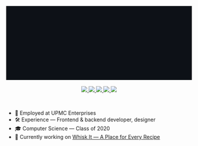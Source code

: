 <!--
**ianspryn/ianspryn** is a ✨ _special_ ✨ repository because its `README.md` (this file) appears on your GitHub profile.



Here are some ideas to get you started:

- 🔭 I’m currently working on ...
- 🌱 I’m currently learning ...
- 👯 I’m looking to collaborate on ...
- 🤔 I’m looking for help with ...
- 💬 Ask me about ...
- 📫 How to reach me: ...
- 😄 Pronouns: ...
- ⚡ Fun fact: ...
-->



<img src="./skills.gif" />

<p align="center">
   <a href="https://ianspryn.com">
    <img src="https://img.shields.io/badge/-ianspryn.com-E05E6A?style=flat-square&logo=googlechrome&logoColor=white&link=https://www.linkedin.com/in/ianspryn" />
  </a>
  <a href="https://www.linkedin.com/in/ianspryn">
    <img src="https://img.shields.io/badge/-Ian%20Spryn-2878B7?style=flat-square&logo=linkedin&logoColor=white&link=https://www.linkedin.com/in/ianspryn" />
  </a>
  <a href="https://www.medium.com/@ianspryn">
    <img src="https://img.shields.io/badge/-Ian%20Spryn-000000?style=flat-square&logo=medium&logoColor=white&link=https://www.medium.com/@ianspryn" />
  </a>
  <a href="mailto:hello@ianspryn.com">
    <img src="https://img.shields.io/badge/-hello@ianspryn.com-DA3F2D?style=flat-square&logo=Gmail&logoColor=white&link=mailto:hello@ianspryn.com" />
  </a>
  <a href="https://github.com/ianspryn/?tab=follow">
    <img src="https://img.shields.io/github/followers/ianspryn?label=Follow&style=social" />
  </a>
</p>

<br>

<!--
<img
  align="right"
  height="165"
  src="https://github-readme-stats.vercel.app/api?username=ianspryn&count_private=true&show_icons=true&custom_title=GitHub%20Status&hide=issues&title_color=E05E6A&icon_color=ee98fb&bg_color=ffffff00&text_color=E05E6A&hide_border=true"
/>
-->

- :briefcase: Employed at UPMC Enterprises
- :hammer_and_wrench: Experience — Frontend & backend developer, designer
- :mortar_board: Computer Science — Class of 2020
- :construction: Currently working on [Whisk It — A Place for Every Recipe](https://whiskit.app)




